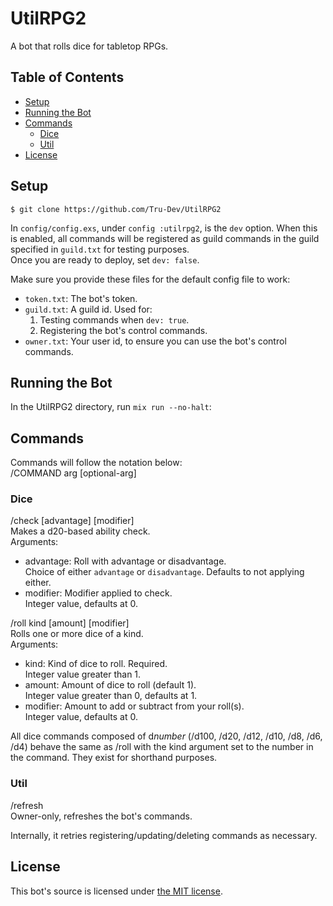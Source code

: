# UtilRPG2 <!-- omit in toc --> 

A bot that rolls dice for tabletop RPGs.

## Table of Contents <!-- omit in toc --> 
- [Setup](#setup)
- [Running the Bot](#running-the-bot)
- [Commands](#commands)
  - [Dice](#dice)
  - [Util](#util)
- [License](#license)

## Setup

```console
$ git clone https://github.com/Tru-Dev/UtilRPG2
```

In `config/config.exs`, under `config :utilrpg2`, is the `dev` option.
When this is enabled, all commands will be registered as guild commands
in the guild specified in `guild.txt` for testing purposes.  
Once you are ready to deploy, set `dev: false`.

Make sure you provide these files for the default config file to work:
- `token.txt`: The bot's token.
- `guild.txt`: A guild id. Used for:
  1. Testing commands when `dev: true`.
  2. Registering the bot's control commands.
- `owner.txt`: Your user id, to ensure you can use the bot's control commands.

## Running the Bot

In the UtilRPG2 directory, run `mix run --no-halt`:

## Commands

Commands will follow the notation below:  
/COMMAND arg [optional-arg]

### Dice

/check [advantage] [modifier]  
Makes a d20-based ability check.  
Arguments:
- advantage: Roll with advantage or disadvantage.  
  Choice of either `advantage` or `disadvantage`.
  Defaults to not applying either.
- modifier: Modifier applied to check.  
  Integer value, defaults at 0.

/roll kind [amount] [modifier]  
Rolls one or more dice of a kind.  
Arguments:
- kind: Kind of dice to roll. Required.  
  Integer value greater than 1.
- amount: Amount of dice to roll (default 1).  
  Integer value greater than 0, defaults at 1. 
- modifier: Amount to add or subtract from your roll(s).  
  Integer value, defaults at 0.

All dice commands composed of d*number* (/d100, /d20, /d12, /d10, /d8, /d6, /d4)
behave the same as /roll with the kind argument set to the number in the command.
They exist for shorthand purposes.

### Util

/refresh  
Owner-only, refreshes the bot's commands.

Internally, it retries registering/updating/deleting commands as necessary.

## License
This bot's source is licensed under [the MIT license](LICENSE).
